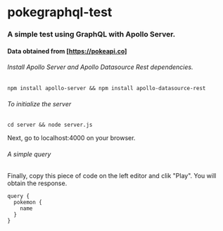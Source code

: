# pokegraphql-test

### A simple test using GraphQL with Apollo Server.
#### Data obtained from [https://pokeapi.co]

###### Install Apollo Server and Apollo Datasource Rest dependencies.

```
npm install apollo-server && npm install apollo-datasource-rest
```

###### To initialize the server

```
cd server && node server.js
```

Next, go to localhost:4000 on your browser.

###### A simple query

Finally, copy this piece of code on the left editor and clik "Play". You will obtain the response.

```
query {
  pokemon {
    name
  }
}
```